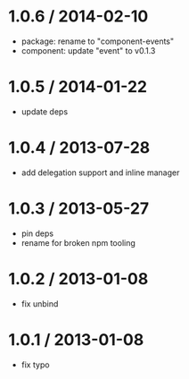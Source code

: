 
1.0.6 / 2014-02-10
==================

  * package: rename to "component-events"
  * component: update "event" to v0.1.3

1.0.5 / 2014-01-22
==================

  * update deps

1.0.4 / 2013-07-28
==================

  * add delegation support and inline manager

1.0.3 / 2013-05-27
==================

  * pin deps
  * rename for broken npm tooling

1.0.2 / 2013-01-08
==================

  * fix unbind

1.0.1 / 2013-01-08
==================

  * fix typo
